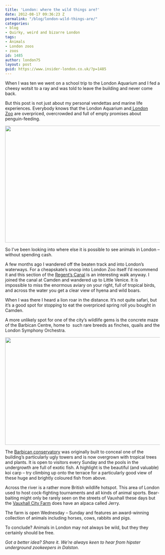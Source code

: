 ```yaml
---
title: 'London: where the wild things are?'
date: 2012-08-17 09:36:23 Z
permalink: "/blog/london-wild-things-are/"
categories:
- blog
- Quirky, weird and bizarre London
tags:
- Animals
- London zoos
- zoos
id: 1485
author: london75
layout: post
guid: https://www.insider-london.co.uk/?p=1485
---
```


When I was ten we went on a school trip to the London Aquarium and I fed a cheesy wotsit to a ray and was told to leave the building and never come back.

<div>
  <p>
    But this post is not just about my personal vendettas and marine life experiences. Everybody knows that the London Aquarium and<a href="http://www.zsl.org/zsl-london-zoo/"> London Zoo</a> are overpriced, overcrowded and full of empty promises about penguin-feeding.
  </p>
  
  <p style="text-align: center">
    <a href="/wp-content/uploads/2012/08/waterbus-ride-on-regents-canal-see-do-large.jpg"><img class="aligncenter  wp-image-1898" src="/wp-content/uploads/2012/08/waterbus-ride-on-regents-canal-see-do-large.jpg" alt="" width="569" height="380" /></a>
  </p>
  
  <p>
    So I&#8217;ve been looking into where else it is possible to see animals in London – without spending cash.
  </p>
  
  <p>
    A few months ago I wandered off the beaten track and into London&#8217;s waterways. For a cheapskate&#8217;s snoop into London Zoo itself I&#8217;d recommend it and this section of the <a href="http://www.waterscape.com/canals-and-rivers/regents-canal">Regent&#8217;s Canal</a> is an interesting walk anyway. I joined the canal at Camden and wandered up to Little Venice. It is impossible to miss the enormous aviary on your right, full of tropical birds, and across the water you get a clear view of hyena and wild boars.
  </p>
  
  <p>
    When I was there I heard a lion roar in the distance. It&#8217;s not quite safari, but it&#8217;s a good spot for stopping to eat the overpriced spring roll you bought in Camden.
  </p>
  
  <p>
    A more unlikely spot for one of the city&#8217;s wildlife gems is the concrete maze of the Barbican Centre, home to  such rare breeds as finches, quails and the London Symphony Orchestra.
  </p>
  
  <p style="text-align: center">
    <a href="/wp-content/uploads/2012/08/barbican-conservatory.jpg"><img class="aligncenter  wp-image-1899" src="/wp-content/uploads/2012/08/barbican-conservatory.jpg" alt="" width="569" height="350" /></a>
  </p>
  
  <p>
    The <a href="http://www.barbican.org.uk/visitor-information/conservatory">Barbican conservatory</a> was originally built to conceal one of the building&#8217;s particularly ugly towers and is now overgrown with tropical trees and plants. It is open to visitors every Sunday and the pools in the undergrowth are full of exotic fish. A highlight is the beautiful (and valuable) koi carp – try climbing up onto the terrace for a particularly good view of these huge and brightly coloured fish from above.
  </p>
  
  <p>
    Across the river is a rather more British wildlife hotspot. This area of London used to host cock-fighting tournaments and all kinds of animal sports. Bear-baiting might only be rarely seen on the streets of Vauxhall these days but the <a href="http://www.vauxhallcityfarm.org/p/our-animals.html">Vauxhall City Farm</a> does have an alpaca called Jerry.
  </p>
  
  <p>
    The farm is open Wednesday – Sunday and features an award-winning collection of animals including horses, cows, rabbits and pigs.
  </p>
  
  <p>
    To conclude? Animals in London may not always be wild, but they they certainly should be free.
  </p>
  
  <p>
    <em>Got a better idea? Share it. We&#8217;re always keen to hear from hipster underground zookeepers in Dalston.</em>
  </p>
</div>